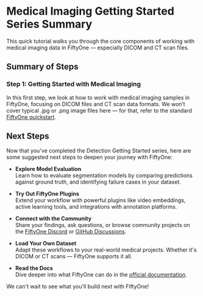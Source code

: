 # Medical Imaging Getting Started Series Summary

This quick tutorial walks you through the core components of working with medical imaging data in FiftyOne — especially DICOM and CT scan files.

## Summary of Steps

### Step 1: Getting Started with Medical Imaging

In this first step, we look at how to work with medical imaging samples in FiftyOne, focusing on DICOM files and CT scan data formats. We won’t cover typical .jpg or .png image files here — for that, refer to the standard [FiftyOne quickstart](https://docs.voxel51.com/quickstart.html).


## Next Steps

Now that you've completed the Detection Getting Started series, here are
some suggested next steps to deepen your journey with FiftyOne:

-   **Explore Model Evaluation**  
    Learn how to evaluate segmentation models by comparing predictions against
    ground truth, and identifying failure cases in your dataset.

-   **Try Out FiftyOne Plugins**  
    Extend your workflow with powerful plugins like video embeddings, active
    learning tools, and integrations with annotation platforms.

-   **Connect with the Community**  
    Share your findings, ask questions, or browse community projects on the
    [FiftyOne Discord](https://community.voxel51.com) or
    [GitHub Discussions](https://tbd.com).

-   **Load Your Own Dataset**  
    Adapt these workflows to your real-world medical projects. Whether
    it's DICOM or CT scans — FiftyOne supports it all.

-   **Read the Docs**  
    Dive deeper into what FiftyOne can do in the
    [official documentation](https://docs.voxel51.com/).

We can't wait to see what you'll build next with FiftyOne!
